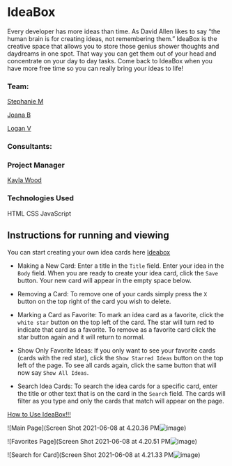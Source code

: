 
# IdeaBox

Every developer has more ideas than time. As David Allen likes to say “the human brain is for creating ideas, not remembering them.”
IdeaBox is the creative space that allows you to store those genius shower thoughts and daydreams in one spot.  That way you can get them 
out of your head and concentrate on your day to day tasks.  Come back to IdeaBox when you have more free time so you can really bring
your ideas to life!



### Team:

[Stephanie M](https://github.com/stephaniemagdic)

[Joana B](https://github.com/joanafbrito) 

[Logan V](https://github.com/Logandv3)



### Consultants:



### Project Manager

[Kayla Wood](https://github.com/kaylaewood)



### Technologies Used 

HTML
CSS
JavaScript 



## Instructions for running and viewing

You can start creating your own idea cards here [Ideabox](https://logandv3.github.io/Ideabox/) 

* Making a New Card:  Enter a title in the `Title` field.  Enter your idea in the `Body` field.  When you are ready to create your idea card, click the `Save` button.  Your new card will appear in the empty space below.


* Removing a Card:  To remove one of your cards simply press the `X` button on the top right of the card you wish to delete.


* Marking a Card as Favorite:  To mark an idea card as a favorite, click the `white star` button on the top left of the card.  The star will turn red to indicate that card as a favorite.  To remove as a favorite card click the star button again and it will return to normal.


* Show Only Favorite Ideas:  If you only want to see your favorite cards (cards with the red star), click the `Show Starred Ideas` button on the top left of the page.  To see all cards again, click the same button that will now say `Show All Ideas`.


* Search Idea Cards:  To search the idea cards for a specific card, enter the title or other text that is on the card in the `Search` field.  The cards will filter as you type and only the cards that match will appear on the page.


[How to Use IdeaBox!!!](https://youtu.be/8c3D1zfNPgE)


![Main Page](Screen Shot 2021-06-08 at 4.20.36 PM![image](https://user-images.githubusercontent.com/81990507/121268854-fd3b8100-c87b-11eb-8980-7d34329b0cce.png))

![Favorites Page](Screen Shot 2021-06-08 at 4.20.51 PM![image](https://user-images.githubusercontent.com/81990507/121268931-1e9c6d00-c87c-11eb-8e84-853028fc1433.png))

![Search for Card](Screen Shot 2021-06-08 at 4.21.33 PM![image](https://user-images.githubusercontent.com/81990507/121268973-33790080-c87c-11eb-923f-b7e16e4808e3.png))
